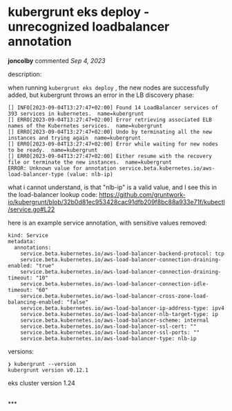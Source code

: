 # kubergrunt eks deploy - unrecognized loadbalancer annotation

**joncolby** commented *Sep 4, 2023*

description:

when running `kubergrunt eks deploy` ,  the new nodes are successfully added,  but kubergrunt throws an error in the LB discovery phase:

```
[] INFO[2023-09-04T13:27:47+02:00] Found 14 LoadBalancer services of 393 services in kubernetes.  name=kubergrunt
[] ERRO[2023-09-04T13:27:47+02:00] Error retrieving associated ELB names of the Kubernetes services.  name=kubergrunt
[] ERRO[2023-09-04T13:27:47+02:00] Undo by terminating all the new instances and trying again  name=kubergrunt
[] ERRO[2023-09-04T13:27:47+02:00] Error while waiting for new nodes to be ready.  name=kubergrunt
[] ERRO[2023-09-04T13:27:47+02:00] Either resume with the recovery file or terminate the new instances.  name=kubergrunt
ERROR: Unknown value for annotation service.beta.kubernetes.io/aws-load-balancer-type (value: nlb-ip)
```
what i cannot understand, is that "nlb-ip" is a valid value,  and I see this in the load-balancer lookup code: https://github.com/gruntwork-io/kubergrunt/blob/32b0d81ec953428cac91dfb209f8bc88a933e71f/kubectl/service.go#L22

here is an example service annotation, with sensitive values removed:

```
kind: Service
metadata:
  annotations:
    service.beta.kubernetes.io/aws-load-balancer-backend-protocol: tcp
    service.beta.kubernetes.io/aws-load-balancer-connection-draining-enabled: "true"
    service.beta.kubernetes.io/aws-load-balancer-connection-draining-timeout: "10"
    service.beta.kubernetes.io/aws-load-balancer-connection-idle-timeout: "60"
    service.beta.kubernetes.io/aws-load-balancer-cross-zone-load-balancing-enabled: "false"
    service.beta.kubernetes.io/aws-load-balancer-ip-address-type: ipv4
    service.beta.kubernetes.io/aws-load-balancer-nlb-target-type: ip
    service.beta.kubernetes.io/aws-load-balancer-scheme: internal
    service.beta.kubernetes.io/aws-load-balancer-ssl-cert: ""
    service.beta.kubernetes.io/aws-load-balancer-ssl-ports: ""
    service.beta.kubernetes.io/aws-load-balancer-type: nlb-ip
```

versions:

```
❯ kubergrunt --version
kubergrunt version v0.12.1

```

eks cluster version 1.24




<br />
***


